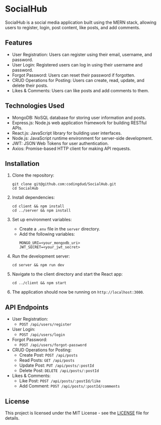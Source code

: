 # SocialHub

SocialHub is a social media application built using the MERN stack, allowing users to register, login, post content, like posts, and add comments.

## Features

- User Registration: Users can register using their email, username, and password.
- User Login: Registered users can log in using their username and password.
- Forgot Password: Users can reset their password if forgotten.
- CRUD Operations for Posting: Users can create, read, update, and delete their posts.
- Likes & Comments: Users can like posts and add comments to them.

## Technologies Used

- MongoDB: NoSQL database for storing user information and posts.
- Express.js: Node.js web application framework for building RESTful APIs.
- React.js: JavaScript library for building user interfaces.
- Node.js: JavaScript runtime environment for server-side development.
- JWT: JSON Web Tokens for user authentication.
- Axios: Promise-based HTTP client for making API requests.

## Installation

1. Clone the repository:
   ```
   git clone git@github.com:codingdud/SocialHub.git
   cd SocialHub
   ```

2. Install dependencies:
   ```
   cd client && npm install
   cd ../server && npm install
   ```

3. Set up environment variables:
   - Create a `.env` file in the `server` directory.
   - Add the following variables:
     ```
     MONGO_URI=<your_mongodb_uri>
     JWT_SECRET=<your_jwt_secret>
     ```

4. Run the development server:
   ```
   cd server && npm run dev
   ```

5. Navigate to the client directory and start the React app:
   ```
   cd ../client && npm start
   ```

6. The application should now be running on `http://localhost:3000`.

## API Endpoints

- User Registration:
  - `POST /api/users/register`
- User Login:
  - `POST /api/users/login`
- Forgot Password:
  - `POST /api/users/forgot-password`
- CRUD Operations for Posting:
  - Create Post: `POST /api/posts`
  - Read Posts: `GET /api/posts`
  - Update Post: `PUT /api/posts/:postId`
  - Delete Post: `DELETE /api/posts/:postId`
- Likes & Comments:
  - Like Post: `POST /api/posts/:postId/like`
  - Add Comment: `POST /api/posts/:postId/comments`




## License

This project is licensed under the MIT License - see the [LICENSE](LICENSE) file for details.